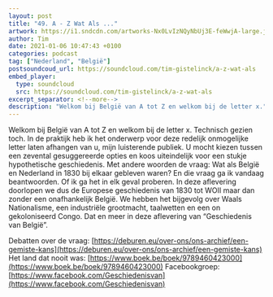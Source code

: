 ```yaml
---
layout: post
title: "49. A - Z Wat Als ..."
artwork: https://i1.sndcdn.com/artworks-Nx0LvIzNQyNbUj3E-feWwjA-large.jpg
author: Tim
date: 2021-01-06 10:47:43 +0100
categories: podcast
tag: ["Nederland", "België"]
postsoundcoud_url: https://soundcloud.com/tim-gistelinck/a-z-wat-als
embed_player:
  type: soundcloud
  src: https://soundcloud.com/tim-gistelinck/a-z-wat-als
excerpt_separator: <!--more-->
description: "Welkom bij België van A tot Z en welkom bij de letter x."
---
```

Welkom bij België van A tot Z en welkom bij de letter x. Technisch gezien toch. In de praktijk heb ik het onderwerp voor deze redelijk onmogelijke letter laten afhangen van u, mijn luisterende publiek. U mocht kiezen tussen een zevental gesuggereerde opties en koos uiteindelijk voor een stukje hypothetische geschiedenis. Met andere woorden de vraag: Wat als België en Nederland in 1830 bij elkaar gebleven waren? En die vraag ga ik vandaag beantwoorden. Of ik ga het in elk geval proberen. In deze aflevering doorlopen we dus de Europese geschiedenis van 1830 tot WOII maar dan zonder een onafhankelijk België. We hebben het bijgevolg over Waals Nationalisme, een industriële grootmacht, taalwetten en een on gekoloniseerd Congo. Dat en meer in deze aflevering van “Geschiedenis van België”.

Debatten over de vraag: [https://deburen.eu/over-ons/ons-archief/een-gemiste-kans](https://deburen.eu/over-ons/ons-archief/een-gemiste-kans)
Het land dat nooit was: [https://www.boek.be/boek/9789460423000](https://www.boek.be/boek/9789460423000)
Facebookgroep: [https://www.facebook.com/Geschiedenisvan](https://www.facebook.com/Geschiedenisvan)